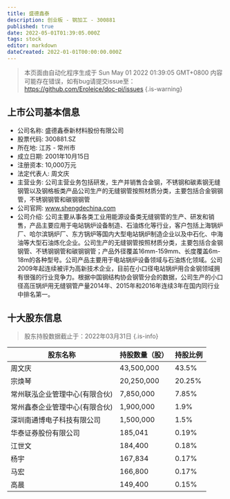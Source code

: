 ```yaml
---
title: 盛德鑫泰
description: 创业板 - 钢加工 - 300881
published: true
date: 2022-05-01T01:39:05.000Z
tags: stock
editor: markdown
dateCreated: 2022-01-01T00:00:00.000Z
---
```


> 本页面由自动化程序生成于 Sun May 01 2022 01:39:05 GMT+0800
> 内容可能存在错误，如有bug请提交issue至：https://github.com/Eroleice/doc-pi/issues
{.is-warning}

## 上市公司基本信息
- 公司名称: 盛德鑫泰新材料股份有限公司
- 股票代码: 300881.SZ
- 所在地: 江苏 - 常州市
- 成立日期: 2001年10月15日
- 注册资本: 10,000万元
- 法定代表人: 周文庆
- 主营业务: 公司主营业务包括研发，生产并销售合金钢，不锈钢和碳素钢无缝钢管以及钢格板类产品公司生产的无缝钢管按照材质分类，主要包括合金钢钢管，不锈钢钢管和碳钢钢管
- 公司官网: www.shengdechina.com
- 公司介绍: 公司主要从事各类工业用能源设备类无缝钢管的生产、研发和销售，产品主要应用于电站锅炉设备制造、石油炼化等行业，客户包括上海锅炉厂、哈尔滨锅炉厂、东方锅炉等国内大型电站锅炉制造企业以及中石化、中海油等大型石油炼化企业。公司生产的无缝钢管按照材质分类，主要包括合金钢钢管、不锈钢钢管和碳钢钢管；产品外径覆盖16mm-159mm、长度覆盖6m-18m的各种型号。公司产品主要用于电站锅炉设备领域与石油炼化领域。公司2009年起连续被评为高新技术企业，目前在小口径电站锅炉用合金钢领域拥有很强的行业竞争力。根据中国钢结构协会钢管分会的数据，公司生产的小口径高压锅炉用无缝钢管产量2014年、2015年和2016年连续3年在国内同行业中排名第一。


## 十大股东信息
> 股东持股数据截止于：2022年03月31日
{.is-info}

| 股东名称 | 持股数量（股） | 持股比例 |
| --- | --- | --- |
| 周文庆 | 43,500,000 | 43.5% |
| 宗焕琴 | 20,250,000 | 20.25% |
| 常州联泓企业管理中心(有限合伙) | 7,850,000 | 7.85% |
| 常州鑫泰企业管理中心(有限合伙) | 1,900,000 | 1.9% |
| 深圳南通博电子科技有限公司 | 1,500,000 | 1.5% |
| 华泰证券股份有限公司 | 185,041 | 0.19% |
| 江世文 | 184,400 | 0.18% |
| 杨宇 | 167,834 | 0.17% |
| 马宏 | 166,800 | 0.17% |
| 高晨 | 149,400 | 0.15% |




